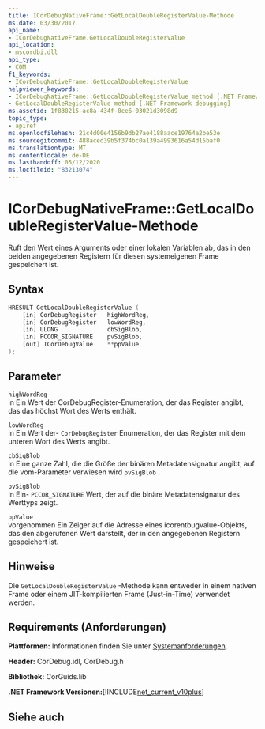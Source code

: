 ```yaml
---
title: ICorDebugNativeFrame::GetLocalDoubleRegisterValue-Methode
ms.date: 03/30/2017
api_name:
- ICorDebugNativeFrame.GetLocalDoubleRegisterValue
api_location:
- mscordbi.dll
api_type:
- COM
f1_keywords:
- ICorDebugNativeFrame::GetLocalDoubleRegisterValue
helpviewer_keywords:
- ICorDebugNativeFrame::GetLocalDoubleRegisterValue method [.NET Framework debugging]
- GetLocalDoubleRegisterValue method [.NET Framework debugging]
ms.assetid: 1f838215-ac8a-434f-8ce6-03021d3098d9
topic_type:
- apiref
ms.openlocfilehash: 21c4d00e4156b9db27ae4188aace19764a2be53e
ms.sourcegitcommit: 488aced39b5f374bc0a139a4993616a54d15baf0
ms.translationtype: MT
ms.contentlocale: de-DE
ms.lasthandoff: 05/12/2020
ms.locfileid: "83213074"
---
```

# <a name="icordebugnativeframegetlocaldoubleregistervalue-method"></a>ICorDebugNativeFrame::GetLocalDoubleRegisterValue-Methode
Ruft den Wert eines Arguments oder einer lokalen Variablen ab, das in den beiden angegebenen Registern für diesen systemeigenen Frame gespeichert ist.  
  
## <a name="syntax"></a>Syntax  
  
```cpp  
HRESULT GetLocalDoubleRegisterValue (  
    [in] CorDebugRegister   highWordReg,  
    [in] CorDebugRegister   lowWordReg,  
    [in] ULONG              cbSigBlob,  
    [in] PCCOR_SIGNATURE    pvSigBlob,  
    [out] ICorDebugValue    **ppValue  
);  
```  
  
## <a name="parameters"></a>Parameter  
 `highWordReg`  
 in Ein Wert der CorDebugRegister-Enumeration, der das Register angibt, das das höchst Wort des Werts enthält.  
  
 `lowWordReg`  
 in Ein Wert der- `CorDebugRegister` Enumeration, der das Register mit dem unteren Wort des Werts angibt.  
  
 `cbSigBlob`  
 in Eine ganze Zahl, die die Größe der binären Metadatensignatur angibt, auf die vom-Parameter verwiesen wird `pvSigBlob` .  
  
 `pvSigBlob`  
 in Ein- `PCCOR_SIGNATURE` Wert, der auf die binäre Metadatensignatur des Werttyps zeigt.  
  
 `ppValue`  
 vorgenommen Ein Zeiger auf die Adresse eines icorentbugvalue-Objekts, das den abgerufenen Wert darstellt, der in den angegebenen Registern gespeichert ist.  
  
## <a name="remarks"></a>Hinweise  
 Die `GetLocalDoubleRegisterValue` -Methode kann entweder in einem nativen Frame oder einem JIT-kompilierten Frame (Just-in-Time) verwendet werden.  
  
## <a name="requirements"></a>Requirements (Anforderungen)  
 **Plattformen:** Informationen finden Sie unter [Systemanforderungen](../../get-started/system-requirements.md).  
  
 **Header:** CorDebug.idl, CorDebug.h  
  
 **Bibliothek:** CorGuids.lib  
  
 **.NET Framework Versionen:**[!INCLUDE[net_current_v10plus](../../../../includes/net-current-v10plus-md.md)]  
  
## <a name="see-also"></a>Siehe auch
